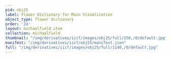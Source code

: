 ```yaml
---
pid: obj25
label: Flower Dictionary for Main Visualization
object_type: flower dictionary
order: '24'
layout: michaelfield_item
collection: michaelfield
thumbnail: "/img/derivatives/iiif/images/obj25/full/250,/0/default.jpg"
manifest: "/img/derivatives/iiif/obj25/manifest.json"
full: "/img/derivatives/iiif/images/obj25/full/1140,/0/default.jpg"
---
```

